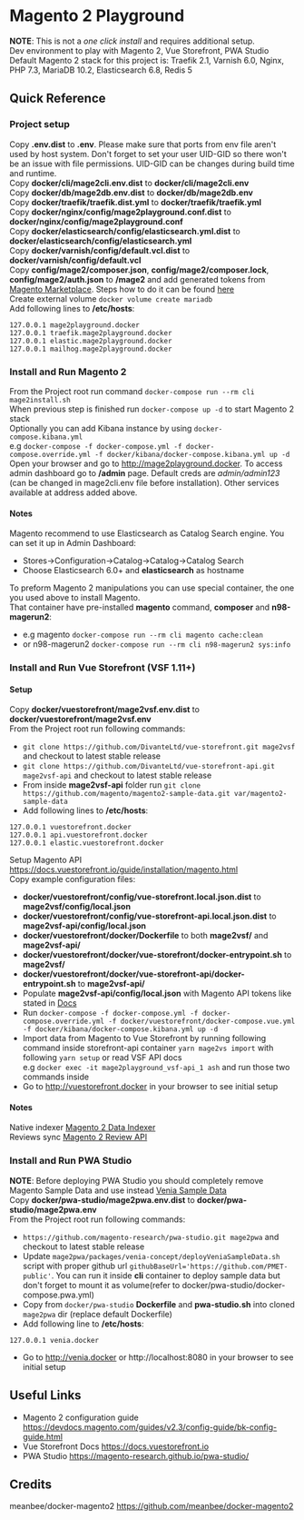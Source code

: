 # Magento 2 Playground   
**NOTE**: This is not a _one click install_ and requires additional setup.   
Dev environment to play with Magento 2, Vue Storefront, PWA Studio   
Default Magento 2 stack for this project is: Traefik 2.1, Varnish 6.0, Nginx, PHP 7.3, MariaDB 10.2, Elasticsearch 6.8, Redis 5

## Quick Reference
### Project setup
Copy **.env.dist** to **.env**. Please make sure that ports from env file aren't used by host system. Don't forget to set your user UID-GID so there won't be an issue with file permissions. UID-GID can be changes during build time and runtime.     
Copy **docker/cli/mage2cli.env.dist** to **docker/cli/mage2cli.env**   
Copy **docker/db/mage2db.env.dist** to **docker/db/mage2db.env**      
Copy **docker/traefik/traefik.dist.yml** to **docker/traefik/traefik.yml**   
Copy **docker/nginx/config/mage2playground.conf.dist** to **docker/nginx/config/mage2playground.conf**   
Copy **docker/elasticsearch/config/elasticsearch.yml.dist** to **docker/elasticsearch/config/elasticsearch.yml**   
Copy **docker/varnish/config/default.vcl.dist** to **docker/varnish/config/default.vcl**   
Copy **config/mage2/composer.json**, **config/mage2/composer.lock**, **config/mage2/auth.json** to **/mage2** and add generated tokens from [Magento Marketplace](https://marketplace.magento.com/). Steps how to do it can be found [here](https://devdocs.magento.com/guides/v2.3/install-gde/prereq/connect-auth.html)   
Create external volume `docker volume create mariadb`   
Add following lines to **/etc/hosts**:
```
127.0.0.1 mage2playground.docker
127.0.0.1 traefik.mage2playground.docker
127.0.0.1 elastic.mage2playground.docker
127.0.0.1 mailhog.mage2playground.docker
```

### Install and Run Magento 2
From the Project root run command `docker-compose run --rm cli mage2install.sh`   
When previous step is finished run `docker-compose up -d` to start Magento 2 stack   
Optionally you can add Kibana instance by using `docker-compose.kibana.yml`   
e.g `docker-compose -f docker-compose.yml -f docker-compose.override.yml -f docker/kibana/docker-compose.kibana.yml up -d`   
Open your browser and go to http://mage2playground.docker. To access admin dashboard go to **/admin** page. Default creds are _admin/admin123_ (can be changed in mage2cli.env file before installation).
Other services available at address added above.   

#### Notes   
Magento recommend to use Elasticsearch as Catalog Search engine. You can set it up in Admin Dashboard:
- Stores->Configuration->Catalog->Catalog->Catalog Search  
- Choose Elasticsearch 6.0+ and **elasticsearch** as hostname  

To preform Magento 2 manipulations you can use special container, the one you used above to install Magento.   
That container have pre-installed **magento** command, **composer** and **n98-magerun2**:   
- e.g magento `docker-compose run --rm cli magento cache:clean`   
- or n98-magerun2 `docker-compose run --rm cli n98-magerun2 sys:info`   

### Install and Run Vue Storefront (VSF 1.11+)
#### Setup
Copy **docker/vuestorefront/mage2vsf.env.dist** to **docker/vuestorefront/mage2vsf.env**   
From the Project root run following commands:
- `git clone https://github.com/DivanteLtd/vue-storefront.git mage2vsf` and checkout to latest stable release
- `git clone https://github.com/DivanteLtd/vue-storefront-api.git mage2vsf-api` and checkout to latest stable release
- From inside **mage2vsf-api** folder run `git clone https://github.com/magento/magento2-sample-data.git var/magento2-sample-data`
- Add following lines to **/etc/hosts**:   
```
127.0.0.1 vuestorefront.docker
127.0.0.1 api.vuestorefront.docker
127.0.0.1 elastic.vuestorefront.docker
```
Setup Magento API https://docs.vuestorefront.io/guide/installation/magento.html   
Copy example configuration files:
- **docker/vuestorefront/config/vue-storefront.local.json.dist** to **mage2vsf/config/local.json**
- **docker/vuestorefront/config/vue-storefront-api.local.json.dist** to **mage2vsf-api/config/local.json**
- **docker/vuestorefront/docker/Dockerfile** to both **mage2vsf/** and **mage2vsf-api/**
- **docker/vuestorefront/docker/vue-storefront/docker-entrypoint.sh** to **mage2vsf/**
- **docker/vuestorefront/docker/vue-storefront-api/docker-entrypoint.sh** to **mage2vsf-api/**
- Populate **mage2vsf-api/config/local.json** with Magento API tokens like stated in [Docs](https://docs.vuestorefront.io/guide/installation/magento.html#fast-integration)
- Run `docker-compose -f docker-compose.yml -f docker-compose.override.yml -f docker/vuestorefront/docker-compose.vue.yml -f docker/kibana/docker-compose.kibana.yml up -d`
- Import data from Magento to Vue Storefront by running following command inside storefront-api container `yarn mage2vs import` with following `yarn setup` or read VSF API docs   
e.g `docker exec -it mage2playground_vsf-api_1 ash` and run those two commands inside   
- Go to http://vuestorefront.docker in your browser to see initial setup  

#### Notes     
Native indexer [Magento 2 Data Indexer](https://github.com/DivanteLtd/magento2-vsbridge-indexer)    
Reviews sync [Magento 2 Review API](https://github.com/DivanteLtd/magento2-review-api) 

### Install and Run PWA Studio
**NOTE**: Before deploying PWA Studio you should completely remove Magento Sample Data and use instead [Venia Sample Data](https://magento-research.github.io/pwa-studio/venia-pwa-concept/install-sample-data/)   
Copy **docker/pwa-studio/mage2pwa.env.dist** to **docker/pwa-studio/mage2pwa.env**   
From the Project root run following commands:
- `https://github.com/magento-research/pwa-studio.git mage2pwa` and checkout to latest stable release
- Update `mage2pwa/packages/venia-concept/deployVeniaSampleData.sh` script with proper github url `githubBaseUrl='https://github.com/PMET-public'`. You can run it inside **cli** container to deploy sample data but don't forget to mount it as volume(refer to docker/pwa-studio/docker-compose.pwa.yml)
- Copy from `docker/pwa-studio` **Dockerfile** and **pwa-studio.sh** into cloned `mage2pwa` dir (replace default Dockerfile)
- Add following line to **/etc/hosts**:   
```
127.0.0.1 venia.docker
```
- Go to http://venia.docker or http://localhost:8080 in your browser to see initial setup   

## Useful Links
- Magento 2 configuration guide https://devdocs.magento.com/guides/v2.3/config-guide/bk-config-guide.html
- Vue Storefront Docs https://docs.vuestorefront.io
- PWA Studio https://magento-research.github.io/pwa-studio/

## Credits
meanbee/docker-magento2 https://github.com/meanbee/docker-magento2
